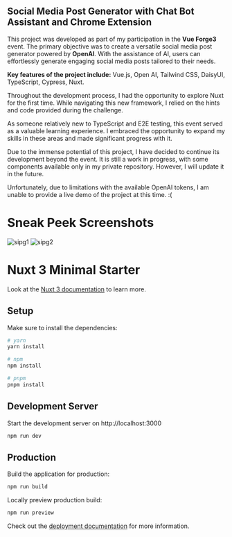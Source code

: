 ## Social Media Post Generator with Chat Bot Assistant and Chrome Extension

This project was developed as part of my participation in the **Vue Forge3** event. The primary objective was to create a versatile social media post generator powered by **OpenAI**. With the assistance of AI, users can effortlessly generate engaging social media posts tailored to their needs.

**Key features of the project include:**
Vue.js, Open AI, Tailwind CSS, DaisyUI, TypeScript, Cypress, Nuxt.

Throughout the development process, I had the opportunity to explore Nuxt for the first time. While navigating this new framework, I relied on the hints and code provided during the challenge.

As someone relatively new to TypeScript and E2E testing, this event served as a valuable learning experience. I embraced the opportunity to expand my skills in these areas and made significant progress with it.

Due to the immense potential of this project, I have decided to continue its development beyond the event. It is still a work in progress, with some components available only in my private repository. 
However, I will update it in the future.

Unfortunately, due to limitations with the available OpenAI tokens, I am unable to provide a live demo of the project at this time. :(

# Sneak Peek Screenshots
![sipg1](https://github.com/MissUsagi/SocialMediaPostGenerator_forge3/assets/99666752/1b207780-3eb6-4be5-bdec-a9b72ce6204a)
![sipg2](https://github.com/MissUsagi/SocialMediaPostGenerator_forge3/assets/99666752/c1ba5957-ad81-41d7-95bf-ec3b29184ad2)


# Nuxt 3 Minimal Starter

Look at the [Nuxt 3 documentation](https://nuxt.com/docs/getting-started/introduction) to learn more.

## Setup

Make sure to install the dependencies:

```bash
# yarn
yarn install

# npm
npm install

# pnpm
pnpm install
```

## Development Server

Start the development server on http://localhost:3000

```bash
npm run dev
```

## Production

Build the application for production:

```bash
npm run build
```

Locally preview production build:

```bash
npm run preview
```

Check out the [deployment documentation](https://nuxt.com/docs/getting-started/deployment) for more information.
